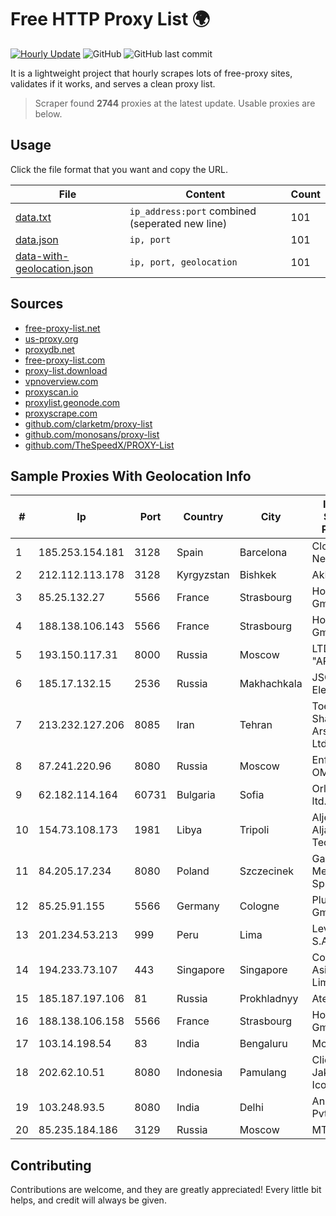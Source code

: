 
# Free HTTP Proxy List 🌍

[![Hourly Update](https://github.com/mertguvencli/http-proxy-list/actions/workflows/main.yml/badge.svg?branch=main)](https://github.com/mertguvencli/http-proxy-list/actions/workflows/main.yml)
![GitHub](https://img.shields.io/github/license/mertguvencli/http-proxy-list)
![GitHub last commit](https://img.shields.io/github/last-commit/mertguvencli/http-proxy-list)

It is a lightweight project that hourly scrapes lots of free-proxy sites, validates if it works, and serves a clean proxy list.


> Scraper found **2744** proxies at the latest update. Usable proxies are below.

## Usage

Click the file format that you want and copy the URL.


|File|Content|Count|
|----|-------|-----|
|[data.txt](https://raw.githubusercontent.com/mertguvencli/http-proxy-list/main/proxy-list/data.txt)|`ip_address:port` combined (seperated new line)|101|
|[data.json](https://raw.githubusercontent.com/mertguvencli/http-proxy-list/main/proxy-list/data.json)|`ip, port`|101|
|[data-with-geolocation.json](https://raw.githubusercontent.com/mertguvencli/http-proxy-list/main/proxy-list/data-with-geolocation.json)|`ip, port, geolocation`|101|

## Sources

* [free-proxy-list.net](https://free-proxy-list.net)
* [us-proxy.org](https://www.us-proxy.org)
* [proxydb.net](http://proxydb.net)
* [free-proxy-list.com](https://free-proxy-list.com/?page=&port=&type%5B%5D=http&type%5B%5D=https&up_time=0&search=Search)
* [proxy-list.download](https://www.proxy-list.download/HTTP)
* [vpnoverview.com](https://vpnoverview.com/privacy/anonymous-browsing/free-proxy-servers)
* [proxyscan.io](https://www.proxyscan.io)
* [proxylist.geonode.com](https://proxylist.geonode.com/api/proxy-list?limit=300&page=1&sort_by=lastChecked&sort_type=desc&protocols=http,https)
* [proxyscrape.com](https://api.proxyscrape.com/v2/?request=displayproxies&protocol=http&timeout=10000&country=all&ssl=all&anonymity=all)
* [github.com/clarketm/proxy-list](https://raw.githubusercontent.com/clarketm/proxy-list/master/proxy-list-raw.txt)
* [github.com/monosans/proxy-list](https://raw.githubusercontent.com/monosans/proxy-list/main/proxies/http.txt)
* [github.com/TheSpeedX/PROXY-List](https://raw.githubusercontent.com/TheSpeedX/PROXY-List/master/http.txt)


## Sample Proxies With Geolocation Info

|#|Ip|Port|Country|City|Internet Service Provider|
|-|--|----|-------|----|-------------------------|
|1|185.253.154.181|3128|Spain|Barcelona|Cloudi Nextgen SL|
|2|212.112.113.178|3128|Kyrgyzstan|Bishkek|AkNet|
|3|85.25.132.27|5566|France|Strasbourg|Host Europe GmbH|
|4|188.138.106.143|5566|France|Strasbourg|Host Europe GmbH|
|5|193.150.117.31|8000|Russia|Moscow|LTD "ARENTEL"|
|6|185.17.132.15|2536|Russia|Makhachkala|JSC Elektrosvyaz|
|7|213.232.127.206|8085|Iran|Tehran|Toesegaran Shabakeh Arseh Novin Ltd|
|8|87.241.220.96|8080|Russia|Moscow|Enforta-OMSK|
|9|62.182.114.164|60731|Bulgaria|Sofia|Orlandonet ltd.|
|10|154.73.108.173|1981|Libya|Tripoli|Aljeel Aljadeed For Technology|
|11|84.205.17.234|8080|Poland|Szczecinek|Gawex Media Sp.zoo|
|12|85.25.91.155|5566|Germany|Cologne|PlusServer GmbH|
|13|201.234.53.213|999|Peru|Lima|Level 3 Peru S.A|
|14|194.233.73.107|443|Singapore|Singapore|Contabo Asia Private Limited|
|15|185.187.197.106|81|Russia|Prokhladnyy|Ates LLC|
|16|188.138.106.158|5566|France|Strasbourg|Host Europe GmbH|
|17|103.14.198.54|83|India|Bengaluru|Mobiwalkers|
|18|202.62.10.51|8080|Indonesia|Pamulang|Client Jakarta Iconpln|
|19|103.248.93.5|8080|India|Delhi|Ani Network Pvt Ltd|
|20|85.235.184.186|3129|Russia|Moscow|MTS PJSC|



## Contributing

Contributions are welcome, and they are greatly appreciated! Every
little bit helps, and credit will always be given.

